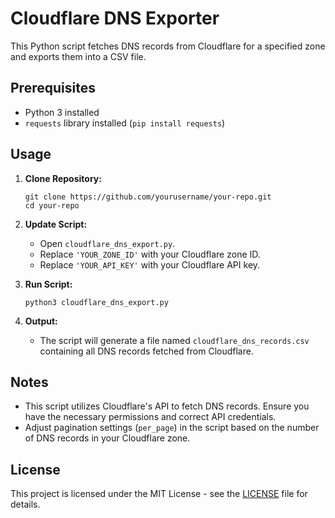 # Cloudflare DNS Exporter

This Python script fetches DNS records from Cloudflare for a specified zone and exports them into a CSV file.

## Prerequisites

- Python 3 installed
- `requests` library installed (`pip install requests`)

## Usage

1. **Clone Repository:**
   ```
   git clone https://github.com/yourusername/your-repo.git
   cd your-repo
   ```

2. **Update Script:**
   - Open `cloudflare_dns_export.py`.
   - Replace `'YOUR_ZONE_ID'` with your Cloudflare zone ID.
   - Replace `'YOUR_API_KEY'` with your Cloudflare API key.

3. **Run Script:**
   ```
   python3 cloudflare_dns_export.py
   ```

4. **Output:**
   - The script will generate a file named `cloudflare_dns_records.csv` containing all DNS records fetched from Cloudflare.

## Notes

- This script utilizes Cloudflare's API to fetch DNS records. Ensure you have the necessary permissions and correct API credentials.
- Adjust pagination settings (`per_page`) in the script based on the number of DNS records in your Cloudflare zone.

## License

This project is licensed under the MIT License - see the [LICENSE](LICENSE) file for details.

